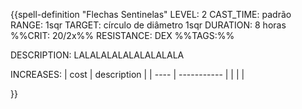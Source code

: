 {{spell-definition "Flechas Sentinelas"
LEVEL: 2
CAST_TIME: padrão
RANGE: 1sqr
TARGET: círculo de diâmetro 1sqr
DURATION: 8 horas
%%CRIT: 20/2x%%
RESISTANCE: DEX
%%TAGS:%%

DESCRIPTION:
LALALALALALALALALALA

INCREASES:
| cost | description |
| ---- | ----------- |
|      |             |

}}